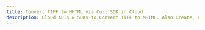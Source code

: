 ---title: Convert TIFF to MHTML via Curl SDK in Clouddescription: Cloud APIs & SDKs to Convert TIFF to MHTML. Also Create, Edit & Render Microsoft Word & OpenOffice documents in the Cloud.---